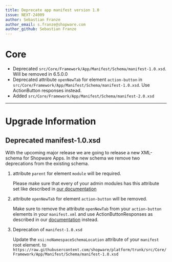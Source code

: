 ```yaml
---
title: Deprecate app manifest version 1.0
issue: NEXT-24009
author: Sebastian Franze
author_email: s.franze@shopware.com
author_github: Sebastian Franze
---
```

# Core
* Deprecated `src/Core/Framework/App/Manifest/Schema/manifest-1.0.xsd`. Will be removed in 6.5.0.0
* Deprecated attribute `openNewTab` for element `action-button` in `src/Core/Framework/App/Manifest/Schema/manifest-1.0.xsd`. Use ActionButton responses instead.
* Added `src/Core/Framework/App/Manifest/Schema/manifest-2.0.xsd`
___
# Upgrade Information

## Deprecated manifest-1.0.xsd

With the upcoming major release we are going to release a new XML-schema for Shopware Apps. In the new schema we remove two deprecations from the existing schema.

1. attribute `parent` for element `module` will be required.

   Please make sure that every of your admin modules has this attribute set like described in [our documentation](https://developer.shopware.com/docs/guides/plugins/apps/administration/add-custom-modules)
2. attribute `openNewTab` for element `action-button` will be removed.

    Make sure to remove the attribute `openNewTab` from your `action-button` elements in your `manifest.xml` and use ActionButtonResponses as described in our [documentation](https://developer.shopware.com/docs/guides/plugins/apps/administration/add-custom-action-button) instead.
3. Deprecation of `manifest-1.0.xsd`

    Update the `xsi:noNamespaceSchemaLocation` attribute of your `manifest` root element. to `https://raw.githubusercontent.com/shopware/platform/trunk/src/Core/Framework/App/Manifest/Schema/manifest-1.0.xsd`
